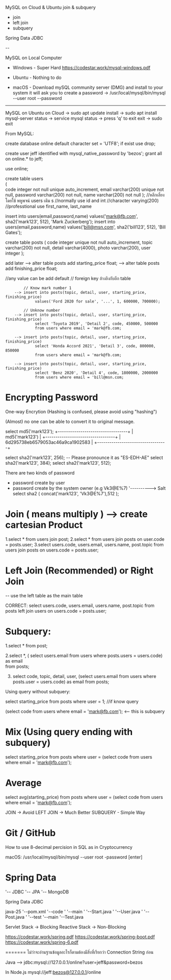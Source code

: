 
MySQL
on Cloud & Ubuntu
join & subquery
- join
- left join
- subquery

Spring Data JDBC


--

MySQL on Local Computer
- Windows - Super Hard
			https://codestar.work/mysql-windows.pdf

- Ubuntu  - Nothing to do

- macOS	  - Download mySQL community server (DMG) and install to your system it will ask
			you to create a password
		  -> /usr/local/mysql/bin/mysql --user root --password

---

MySQL on Ubuntu on Cloud
			-> sudo apt update
install		-> sudo apt install mysql-server
status		-> service mysql status -> press 'q' to exit
exit		-> sudo exit

From MySQL:

create database online default character set = 'UTF8';
if exist use drop;

create user jeff identified with mysql_native_password by 'bezos';
grant all on online.* to jeff;

use online;

create table users	
(	
	 code	  integer not null unique auto_increment,
	 email	  varchar(200) unique not null,
	 password varchar(200) not null,
	 name	  varchar(200) not null
);
//หลีกเลี่ยงโดยใช้ พหูพจน์ users เติม s
//normally use id and int
//character varying(200)
//professtional use first_name, last_name


insert into users(email,password,name)
	 values('mark@fb.com', sha2('mark123', 512), 'Mark Zuckerberg');
insert into users(email,password,name)
	 values('bill@msn.com', sha2('bill123', 512), 'Bill Gates');

create table posts
(
	 code	 integer unique not null auto_increment,
	 topic	 varchar(200) not null,
	 detail	 varchar(4000),
	 photo	 varchar(200),
	 user	 integer 
);


add later --> alter table posts add starting_price float;
		  --> alter table posts add finishing_price float;

//any value can be add default
// foreign key อ้างอิงกับอีก table

			// Know mark number 1
		--> insert into posts(topic, detail, user, starting_price, finishing_price)
				 values('Ford 2020 for sale', '...', 1, 600000, 700000);

			// Unknow number
		--> insert into posts(topic, detail, user, starting_price, finishing_price)
				 select 'Toyota 2019', 'Detail 2', code, 450000, 500000
				 from users where email = 'mark@fb.com;

		--> insert into posts(topic, detail, user, starting_price, finishing_price)
				 select 'Honda Accord 2021', 'Detail 3', code, 800000, 850000
				 from users where email = 'mark@fb.com;

		--> insert into posts(topic, detail, user, starting_price, finishing_price)
				 select 'Benz 2020', 'Detail 4', code, 1800000, 2000000
				 from users where email = 'bill@msn.com;


Encrypting Password
===================
One-way Encrytion (Hashing is confused, please avoid using "hashing")

(Almost) no one can be able to convert it to original message.

select md5('mark123');
+----------------------------------+
| md5('mark123')                   |
+----------------------------------+
| 6d295738eb6579053ac46a9ca1902583 |
+----------------------------------+

select sha2('mark123', 256);		-- Please pronounce it as "ES-EDH-AE"
select sha2('mark123', 384);
select sha2('mark123', 512);

There are two kinds of password
- password create by user
- password create by the system owner (e.g Vk3@E%7)
								'----------> Salt
select sha2 ( concat('mark123', 'Vk3@E%7'),512 );

Join ( means multiply ) --> create cartesian Product
=======================
1.select * from users join post;
2.select * from users join posts on user.code = posts.user;
3.select users.code, users.email, users.name, post.topic
	 from users join posts on users.code = posts.user;


Left Join (Recommended) or Right Join
=======================
-- use the left table as the main table


CORRECT:
select users.code, users.email, users.name, post.topic
	 from posts left join users on users.code = posts.user;

Subquery:
=========
1.select * from post;

2.select *,
( select users.email from users where posts.users = users.code) as email  
from posts;

3. select code, topic, detail, user,
	 (select users.email from users where posts.user = users.code) as email
	 from posts;


Using query without subquery:

select starting_price from posts where user = 1; //if know query

(select code from users where email = 'mark@fb.com');	<-- this is subquery

Mix (Using query ending with subquery)
===
select starting_price from posts where user = 
(select code from users where email = 'mark@fb.com');

Average
=======
select avg(starting_price) from posts where user = 
(select code from users where email = 'mark@fb.com');

JOIN -> Avoid
LEFT JOIN -> Much Better
SUBQUERY - Simple Way


Git / GitHub
============
How to use 8-decimal percision in SQL as in Cryptocurrency


macOS: /usr/local/mysql/bin/mysql --user root -password [enter]


Spring Data
===========
'-- JDBC
'-- JPA
'-- MongoDB

Spring Data JDBC

java-25
'--pom.xml
'--code
'	'--main
'		'--Start.java
'		'--User.java
'		'--Post.java
'
'--test
	'--main
		'--Test.java


Servlet Stack	-> Blocking
Reactive Stack -> Non-Blocking

https://codestar.work/spring.pdf
https://codestar.work/spring-boot.pdf
https://codestar.work/spring-6.pdf


=======
ไม่ว่าจะอ่านฐานข้อมูลอะไรก็ตามต้องมีสิ่งที่เรียกว่า Connection String ก่อน

Java
--> jdbc:mysql://127.0.0.1/online?user=jeff&password=bezos

In Node.js
mysql://jeff:bezos@127.0.0.1/online

